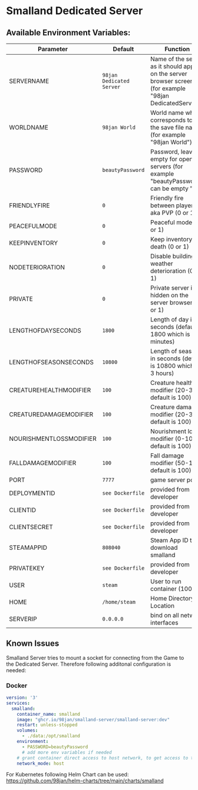 # Smalland Dedicated Server

## Available Environment Variables:

| Parameter               | Default                    | Function                                                                                                  |
|-------------------------|----------------------------|-----------------------------------------------------------------------------------------------------------|
| SERVERNAME              | ``98jan Dedicated Server`` | Name of the server as it should appear on the server browser screen (for example "98jan DedicatedServer") |
| WORLDNAME               | ``98jan World``            | World name which corresponds to the the save file name (for example "98jan World")                        |
| PASSWORD                | ``beautyPassword``         | Password, leave it empty for open servers (for example "beautyPassword", can be empty "")                 |
| FRIENDLYFIRE            | ``0``                      | Friendly fire between players, aka PVP (0 or 1)                                                           |
| PEACEFULMODE            | ``0``                      | Peaceful mode (0 or 1)                                                                                    |
| KEEPINVENTORY           | ``0``                      | Keep inventory on death (0 or 1)                                                                          |
| NODETERIORATION         | ``0``                      | Disable building weather deterioration (0 or 1)                                                           |
| PRIVATE                 | ``0``                      | Private server is hidden on the server browser (0 or 1)                                                   |
| LENGTHOFDAYSECONDS      | ``1800``                   | Length of day in seconds (default is 1800 which is 30 minutes)                                            |
| LENGTHOFSEASONSECONDS   | ``10800``                  | Length of season in seconds (default is 10800 which is 3 hours)                                           |
| CREATUREHEALTHMODIFIER  | ``100``                    | Creature health modifier (20-300 default is 100)                                                          |
| CREATUREDAMAGEMODIFIER  | ``100``                    | Creature damage modifier (20-300 default is 100)                                                          |
| NOURISHMENTLOSSMODIFIER | ``100``                    | Nourishment loss modifier (0-100 default is 100)                                                          |
| FALLDAMAGEMODIFIER      | ``100``                    | Fall damage modifier (50-100 default is 100)                                                              |
| PORT                    | ``7777``                   | game server port                                                                                          |
| DEPLOYMENTID            | ``see Dockerfile``         | provided from developer                                                                                   |
| CLIENTID                | ``see Dockerfile``         | provided from developer                                                                                   |
| CLIENTSECRET            | ``see Dockerfile``         | provided from developer                                                                                   |
| STEAMAPPID              | ``808040``                 | Steam App ID to download smalland                                                                         |
| PRIVATEKEY              | ``see Dockerfile``         | provided from developer                                                                                   |
| USER                    | ``steam``                  | User to run container (1000)                                                                              |
| HOME                    | ``/home/steam``            | Home Directory Location                                                                                   |
| SERVERIP                | ``0.0.0.0``                | bind on all network interfaces                                                                            |

## Known Issues
Smalland Server tries to mount a socket for connecting from the Game to the Dedicated Server. Therefore following additonal configuration is needed:

### Docker

```YAML
version: '3'
services:
  smalland:
    container_name: smalland
    image: "ghcr.io/98jan/smalland-server/smalland-server:dev"
    restart: unless-stopped
    volumes:
      - ./data:/opt/smalland
    environment:
      - PASSWORD=beautyPassword
      # add more env variables if needed
    # grant container direct access to host network, to get access to the correct interface
    network_mode: host
```

For Kubernetes following Helm Chart can be used: https://github.com/98jan/helm-charts/tree/main/charts/smalland
